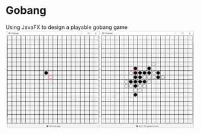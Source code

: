 # Gobang
Using JavaFX to design  a playable gobang game
![image](https://github.com/ting20000119/Gobang/blob/main/img/gobang.png)
